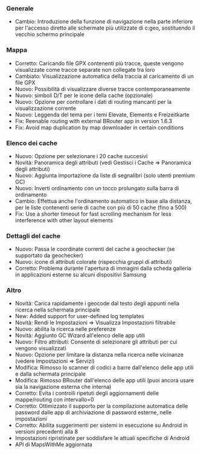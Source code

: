 ### Generale
- Cambio: Introduzione della funzione di navigazione nella parte inferiore per l'accesso diretto alle schermate più utilizzate di c:geo, sostituendo il vecchio schermo principale

### Mappa
- Corretto: Caricando file GPX contenenti più tracce, queste vengono visualizzate come tracce separate non collegate tra loro
- Cambiato: Visualizzazione automatica della traccia al caricamento di un file GPX
- Nuovo: Possibilità di visualizzare diverse tracce contemporaneamente
- Nuovo: simboli D/T per le icone della cache (opzionale)
- Nuovo: Opzione per controllare i dati di routing mancanti per la visualizzazione corrente
- Nuovo: Leggenda del tema per i temi Elevate, Elements e Freizeitkarte
- Fix: Reenable routing with external BRouter app in version 1.6.3
- Fix: Avoid map duplication by map downloader in certain conditions

### Elenco dei cache
- Nuovo: Opzione per selezionare i 20 cache succesivi
- Novità: Panoramica degli attributi (vedi Gestisci i Cache => Panoramica degli attributi)
- Nuovo: Aggiunta importazione da liste di segnalibri (solo utenti premium GC)
- Nuovo: Inverti ordinamento con un tocco prolungato sulla barra di ordinamento
- Cambio: Effettua anche l'ordinamento automatico in base alla distanza, per le liste contenenti serie di cache con più di 50 cache (fino a 500)
- Fix: Use a shorter timeout for fast scrolling mechanism for less interference with other layout elements

### Dettagli del cache
- Nuovo: Passa le coordinate correnti del cache a geochecker (se supportato da geochecker)
- Nuovo: icone di attributi colorate (rispecchia gruppi di attributi)
- Corretto: Problema durante l'apertura di immagini dalla scheda galleria in applicazioni esterne su alcuni dispositivi Samsung

### Altro
- Novità: Carica rapidamente i geocode dal testo degli appunti nella ricerca nella schermata principale
- New: Added support for user-defined log templates
- Novità: Rendi le Impostazioni => Visualizza Impostazioni filtrabile
- Nuovo: abilita la ricerca nelle preferenze
- Novità: Aggiunto GC Wizard all'elenco delle app utili
- Nuovo: Filtro attributi: Consente di selezionare gli attributi per cui vengono visualizzati
- Nuovo: Opzione per limitare la distanza nella ricerca nelle vicinanze (vedere Impostazioni => Servizi)
- Modifica: Rimosso lo scanner di codici a barre dall'elenco delle app utili e dalla schermata principale
- Modifica: Rimosso BRouter dall'elenco delle app utili (puoi ancora usare sia la navigazione esterna che interna)
- Corretto: Evita i controlli ripetuti degli aggiornamenti delle mappe/routing con intervallo=0
- Corretto: Ottimizzato il supporto per la compilazione automatica delle password dalle app di archiviazione di password esterne, nelle impostazioni
- Corretto: Abilita suggerimenti per sistemi in esecuzione su Android in versioni precedenti alla 8
- Impostazioni ripristinate per soddisfare le attuali specifiche di Android
- API di MapsWithMe aggiornata

